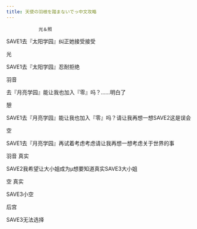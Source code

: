 ```yaml
---
title: 天使の羽根を踏まないでっ中文攻略
---
```


                光＆照

SAVE1去『太阳学园』纠正她接受接受

光

SAVE1去『太阳学园』忍耐拒绝

羽音

去『月亮学园』能让我也加入『零』吗？……明白了

憩

SAVE1去『月亮学园』能让我也加入『零』吗？请让我再想一想SAVE2这是误会

空

SAVE1去『月亮学园』再试着考虑考虑请让我再想一想考虑关于世界的事

羽音 真实

SAVE2我希望让大小姐成为μ想要知道真实SAVE3大小姐

空 真实

SAVE3小空

后宫

SAVE3无法选择
              
